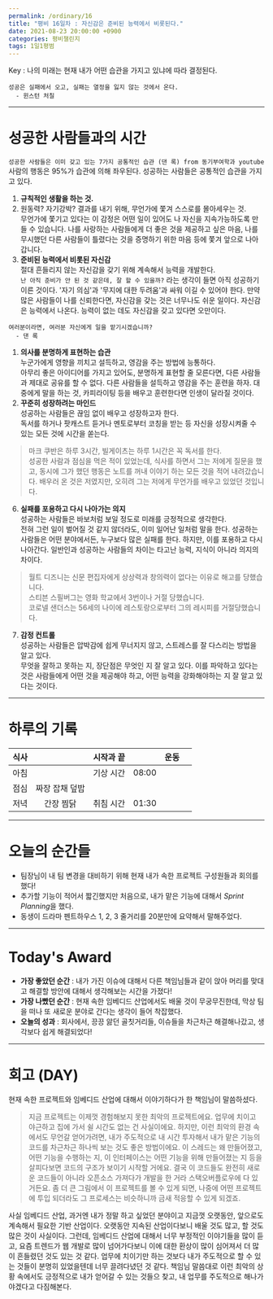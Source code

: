 ```yaml
---
permalink: /ordinary/16
title: "평비 16일차 : 자신감은 준비된 능력에서 비롯된다."
date: 2021-08-23 20:00:00 +0900
categories: 평비챌린지
tags: 1일1평범
---  
```

Key : 나의 미래는 현재 내가 어떤 습관을 가지고 있냐에 따라 결정된다.
```
성공은 실패에서 오고, 실패는 열정을 잃지 않는 것에서 온다.
  - 윈스턴 처칠
```

---
# 성공한 사람들과의 시간
`성공한 사람들은 이미 갖고 있는 7가지 공통적인 습관 (댄 록) from 동기부여학과 youtube`  
사람의 행동은 95%가 습관에 의해 좌우된다. 성공하는 사람들은 공통적인 습관을 가지고 있다.  
1. **규칙적인 생활을 하는 것.**  
2. 원동력? 자기강박?  결과를 내기 위해, 무언가에 쫓겨 스스로를 몰아세우는 것.  
  무언가에 쫓기고 있다는 이 감정은 어떤 일이 있어도 나 자신을 지속가능하도록 만들 수 있습니다. 나를 사랑하는 사람들에게 더 좋은 것을 제공하고 싶은 마음, 나를 무시했던 다른 사람들이 틀렸다는 것을 증명하기 위한 마음 등에 쫓겨 앞으로 나아갑니다.  
3. **준비된 능력에서 비롯된 자신감**  
  절대 흔들리지 않는 자신감을 갖기 위해 계속해서 능력을 개발한다.  
  `난 아직 준비가 안 된 것 같은데, 잘 할 수 있을까?` 라는 생각이 들면 아직 성공하기 이른 것이다. '자기 의심'과 '무지에 대한 두려움'과 싸워 이길 수 있어야 한다. 만약 많은 사람들이 나를 신뢰한다면, 자신감을 갖는 것은 너무나도 쉬운 일이다. 자신감은 능력에서 나온다. 능력이 없는 데도 자신감을 갖고 있다면 오만이다.   
```
여러분이라면, 여러분 자신에게 일을 맡기시겠습니까?
  - 댄 록
```
1. **의사를 분명하게 표현하는 습관**  
  누군가에게 영향을 끼치고 설득하고, 영감을 주는 방법에 능통하다.  
  아무리 좋은 아이디어를 가지고 있어도, 분명하게 표현할 줄 모른다면, 다른 사람들과 제대로 공유를 할 수 없다. 다른 사람들을 설득하고 영감을 주는 훈련을 하자. 대중에게 말을 하는 것, 카피라이팅 등을 배우고 훈련한다면 인생이 달라질 것이다.  
5. **꾸준히 성장하려는 마인드**  
  성공하는 사람들은 끊임 없이 배우고 성장하고자 한다.  
  독서를 하거나 팟캐스트 듣거나 멘토로부터 코칭을 받는 등 자신을 성장시켜줄 수 있는 모든 것에 시간을 쏟는다.  
  > 마크 쿠반은 하루 3시간, 빌게이츠는 하루 1시간은 꼭 독서를 한다.  
  > 성공한 사람과 점심을 먹은 적이 있었는데, 식사를 하면서 그는 저에게 질문을 했고, 동시에 그가 했던 행동은 노트를 꺼내 이야기 하는 모든 것을 적어 내려갔습니다. 배우러 온 것은 저였지만, 오히려 그는 저에게 무언가를 배우고 있었던 것입니다.  
6. **실패를 포용하고 다시 나아가는 의지**  
  성공하는 사람들은 바보처럼 보일 정도로 미래를 긍정적으로 생각한다.  
  전혀 그런 일이 벌어질 것 같지 않더라도, 이미 일어난 일처럼 말을 한다. 성공하는 사람들은 어떤 분야에서든, 누구보다 많은 실패를 한다. 하지만, 이를 포용하고 다시 나아간다. 일반인과 성공하는 사람들의 차이는 타고난 능력, 지식이 아니라 의지의 차이다.  
  > 월트 디즈니는 신문 편집자에게 상상력과 창의력이 없다는 이유로 해고를 당했습니다.  
  > 스티븐 스필버그는 영화 학교에서 3번이나 거절 당했습니다.  
  > 코로넬 샌더스는 56세의 나이에 레스토랑으로부터 그의 레시피를 거절당했습니다.  
7. **감정 컨트롤**  
  성공하는 사람들은 압박감에 쉽게 무너지지 않고, 스트레스를 잘 다스리는 방법을 알고 있다.  
  무엇을 잘하고 못하는 지, 장단점은 무엇인 지 잘 알고 있다. 이를 파악하고 있다는 것은 사람들에게 어떤 것을 제공해야 하고, 어떤 능력을 강화해야하는 지 잘 알고 있다는 것이다.

---
# 하루의 기록

| 식사 |  | 시작과 끝 |  | 운동 |  |
|:----:|:----:|:----:|:----:|:----:|:----:|
| 아침 |  | 기상 시간 | 08:00 |  |  |
| 점심 | 짜장 잡채 덮밥 |  |  |  |  |
| 저녁 | 간장 찜닭 | 취침 시간 | 01:30 |  |  |

---
# 오늘의 순간들
- 팀장님이 내 팀 변경을 대비하기 위해 현재 내가 속한 프로젝트 구성원들과 회의를 했다!
- 추가할 기능이 적어서 짧긴했지만 처음으로, 내가 맡은 기능에 대해서 *Sprint Planning*을 했다.
- 동생이 드라마 펜트하우스 1, 2, 3 줄거리를 20분만에 요약해서 말해주었다.

---
# Today's Award
- **가장 좋았던 순간** : 내가 가진 이슈에 대해서 다른 책임님들과 같이 앉아 머리를 맞대고 해결할 방안에 대해서 생각해보는 시간을 가졌다!  
- **가장 나빴던 순간** : 현재 속한 임베디드 산업에서도 배울 것이 무궁무진한데, 막상 팀을 떠나 또 새로운 분야로 간다는 생각이 들어 착잡했다.  
- **오늘의 성과** : 회사에서, 끙끙 앓던 골칫거리들, 이슈들을 차근차근 해결해나갔고, 생각보다 쉽게 해결되었다!  

---
# 회고 (DAY)
현재 속한 프로젝트와 임베디드 산업에 대해서 이야기하다가 한 책임님이 말씀하셨다.  
> 지금 프로젝트는 이제껏 경험해보지 못한 최악의 프로젝트에요. 업무에 치이고 야근하고 집에 가서 쉴 시간도 없는 건 사실이에요. 하지만, 이런 최악의 환경 속에서도 무언갈 얻어가려면, 내가 주도적으로 내 시간 투자해서 내가 맡은 기능의 코드를 차근차근 하나씩 보는 것도 좋은 방법이에요. 이 스레드는 왜 만들어졌고, 어떤 기능을 수행하는 지, 이 인터페이스는 어떤 기능을 위해 만들어졌는 지 등을 살피다보면 코드의 구조가 보이기 시작할 거에요. 결국 이 코드들도 완전히 새로운 코드들이 아니라 오픈소스 가져다가 개발을 한 거라 스택오버플로우에 다 있거든요. 좀 더 큰 그림에서 이 프로젝트를 볼 수 있게 되면, 나중에 어떤 프로젝트에 투입 되더라도 그 프로세스는 비슷하니까 금새 적응할 수 있게 되겠죠.

사실 임베디드 산업, 과거엔 내가 정말 하고 싶었던 분야이고 지금껏 오랫동안, 앞으로도 계속해서 필요한 기반 산업이다. 오랫동안 지속된 산업이다보니 배울 것도 많고, 할 것도 많은 것이 사실이다. 그런데, 임베디드 산업에 대해서 너무 부정적인 이야기들을 많이 듣고, 요즘 트렌드가 웹 개발로 많이 넘어가다보니 이에 대한 환상이 많이 심어져서 더 많이 흔들렸던 것도 있는 것 같다. 업무에 치이기만 하는 것보다 내가 주도적으로 할 수 있는 것들이 분명히 있었을텐데 너무 끌려다녔던 것 같다. 책임님 말씀대로 이런 최악의 상황 속에서도 긍정적으로 내가 얻어갈 수 있는 것들으 찾고, 내 업무를 주도적으로 해나가야겠다고 다짐해본다.
